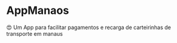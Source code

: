 # AppManaos
 :heart_eyes: Um App para facilitar pagamentos e recarga de carteirinhas de transporte em manaus 
